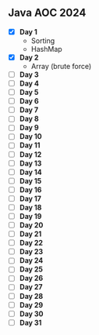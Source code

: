 ## Java AOC 2024

- [x] **Day 1**
  - Sorting
  - HashMap
- [x] **Day 2**
  - Array (brute force)
- [ ] **Day 3**
- [ ] **Day 4**
- [ ] **Day 5**
- [ ] **Day 6**
- [ ] **Day 7**
- [ ] **Day 8**
- [ ] **Day 9**
- [ ] **Day 10**
- [ ] **Day 11**
- [ ] **Day 12**
- [ ] **Day 13**
- [ ] **Day 14**
- [ ] **Day 15**
- [ ] **Day 16**
- [ ] **Day 17**
- [ ] **Day 18**
- [ ] **Day 19**
- [ ] **Day 20**
- [ ] **Day 21**
- [ ] **Day 22**
- [ ] **Day 23**
- [ ] **Day 24**
- [ ] **Day 25**
- [ ] **Day 26**
- [ ] **Day 27**
- [ ] **Day 28**
- [ ] **Day 29**
- [ ] **Day 30**
- [ ] **Day 31**
